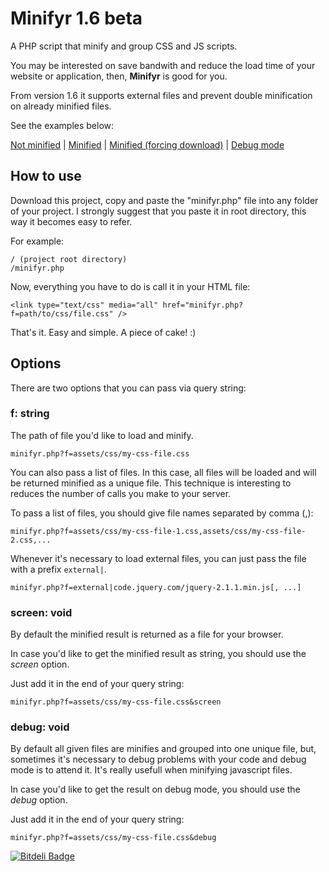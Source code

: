# Minifyr 1.6 beta

A PHP script that minify and group CSS and JS scripts.

You may be interested on save bandwith and reduce the load time of your website or application, then, **Minifyr** is good for you.

From version 1.6 it supports external files and prevent double minification on already minified files.

See the examples below:

   [Not minified](http://awin.com.br/assets/css/icomoon.css) |
   [Minified](http://awin.com.br/minifyr.php?f=assets/css/icomoon.css&screen) |
   [Minified (forcing download)](http://awin.com.br/minifyr.php?f=assets/css/icomoon.css&screen) |
   [Debug mode](http://awin.com.br/minifyr.php?f=assets/css/icomoon.css&screen&debug)

## How to use

Download this project, copy and paste the "minifyr.php" file into any folder of your project. I strongly
suggest that you paste it in root directory, this way it becomes easy to refer.

For example:


```
/ (project root directory)
/minifyr.php
```

Now, everything you have to do is call it in your HTML file:

```
<link type="text/css" media="all" href="minifyr.php?f=path/to/css/file.css" />
```

That's it. Easy and simple. A piece of cake! :)

## Options

There are two options that you can pass via query string:

### f: string

The path of file you'd like to load and minify.


```
minifyr.php?f=assets/css/my-css-file.css
```

You can also pass a list of files. In this case, all files will be loaded and will be returned minified as a unique file. This technique is interesting to reduces the number of calls you make to your server.

To pass a list of files, you should give file names separated by comma (,):

```
minifyr.php?f=assets/css/my-css-file-1.css,assets/css/my-css-file-2.css,...
```

Whenever it's necessary to load external files, you can just pass the file with a prefix ```external|```.

```
minifyr.php?f=external|code.jquery.com/jquery-2.1.1.min.js[, ...]
```

### screen: void

By default the minified result is returned as a file for your browser.

In case you'd like to get the minified result as string, you should use the *screen* option.

Just add it in the end of your query string:


```
minifyr.php?f=assets/css/my-css-file.css&screen
```

### debug: void

By default all given files are minifies and grouped into one unique file, but, sometimes it's necessary to debug problems with your code and debug mode is to attend it. It's really usefull when minifying javascript files.

In case you'd like to get the result on debug mode, you should use the *debug* option.

Just add it in the end of your query string:


```
minifyr.php?f=assets/css/my-css-file.css&debug
```

[![Bitdeli Badge](https://d2weczhvl823v0.cloudfront.net/rogeriotaques/minifyr/trend.png)](https://bitdeli.com/free "Bitdeli Badge")